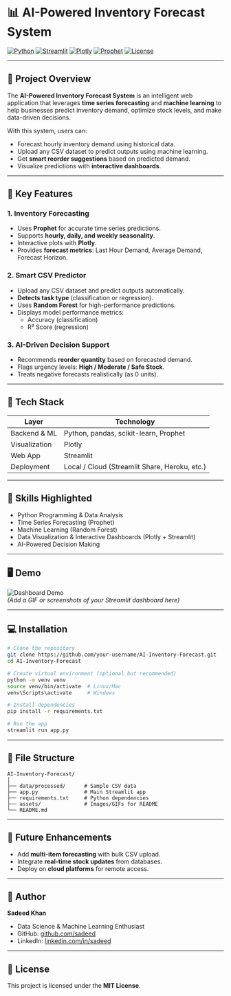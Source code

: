# 📊 AI-Powered Inventory Forecast System

[![Python](https://img.shields.io/badge/Python-3.11-blue?logo=python&logoColor=white)](https://www.python.org/)
[![Streamlit](https://img.shields.io/badge/Streamlit-App-success?logo=streamlit&logoColor=white)](https://streamlit.io/)
[![Plotly](https://img.shields.io/badge/Plotly-Visualization-orange?logo=plotly&logoColor=white)](https://plotly.com/)
[![Prophet](https://img.shields.io/badge/Prophet-TimeSeries-purple?logo=apache&logoColor=white)](https://facebook.github.io/prophet/)
[![License](https://img.shields.io/badge/License-MIT-green)](LICENSE)

---

## 🚀 Project Overview
The **AI-Powered Inventory Forecast System** is an intelligent web application that leverages **time series forecasting** and **machine learning** to help businesses predict inventory demand, optimize stock levels, and make data-driven decisions.  

With this system, users can:
- Forecast hourly inventory demand using historical data.
- Upload any CSV dataset to predict outputs using machine learning.
- Get **smart reorder suggestions** based on predicted demand.
- Visualize predictions with **interactive dashboards**.

---

## 🧠 Key Features

### 1. Inventory Forecasting
- Uses **Prophet** for accurate time series predictions.
- Supports **hourly, daily, and weekly seasonality**.
- Interactive plots with **Plotly**.
- Provides **forecast metrics**: Last Hour Demand, Average Demand, Forecast Horizon.

### 2. Smart CSV Predictor
- Upload any CSV dataset and predict outputs automatically.
- **Detects task type** (classification or regression).
- Uses **Random Forest** for high-performance predictions.
- Displays model performance metrics:
  - Accuracy (classification)
  - R² Score (regression)

### 3. AI-Driven Decision Support
- Recommends **reorder quantity** based on forecasted demand.
- Flags urgency levels: **High / Moderate / Safe Stock**.
- Treats negative forecasts realistically (as 0 units).

---

## 📂 Tech Stack

| Layer | Technology |
|-------|------------|
| Backend & ML | Python, pandas, scikit-learn, Prophet |
| Visualization | Plotly |
| Web App | Streamlit |
| Deployment | Local / Cloud (Streamlit Share, Heroku, etc.) |

---

## 🎯 Skills Highlighted
- Python Programming & Data Analysis
- Time Series Forecasting (Prophet)
- Machine Learning (Random Forest)
- Data Visualization & Interactive Dashboards (Plotly + Streamlit)
- AI-Powered Decision Making

---

## 🖥️ Demo
![Dashboard Demo](assets/demo.gif)  
*(Add a GIF or screenshots of your Streamlit dashboard here)*

---

## 💻 Installation

```bash
# Clone the repository
git clone https://github.com/your-username/AI-Inventory-Forecast.git
cd AI-Inventory-Forecast

# Create virtual environment (optional but recommended)
python -m venv venv
source venv/bin/activate  # Linux/Mac
venv\Scripts\activate     # Windows

# Install dependencies
pip install -r requirements.txt

# Run the app
streamlit run app.py
```

---

## 📂 File Structure
```
AI-Inventory-Forecast/
│
├── data/processed/      # Sample CSV data
├── app.py               # Main Streamlit app
├── requirements.txt     # Python dependencies
├── assets/              # Images/GIFs for README
└── README.md
```

---

## 🔗 Future Enhancements
- Add **multi-item forecasting** with bulk CSV upload.
- Integrate **real-time stock updates** from databases.
- Deploy on **cloud platforms** for remote access.

---

## 📌 Author
**Sadeed Khan**  
- Data Science & Machine Learning Enthusiast  
- GitHub: [github.com/sadeed](https://github.com/your-username)  
- LinkedIn: [linkedin.com/in/sadeed](https://linkedin.com/in/your-linkedin)

---

## 📜 License
This project is licensed under the **MIT License**.  
